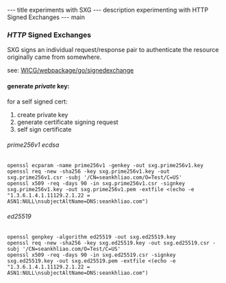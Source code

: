 --- title
experiments with SXG
--- description
experimenting with HTTP Signed Exchanges
--- main

### _HTTP_ Signed Exchanges

SXG signs an individual request/response pair
to authenticate the resource originally came from somewhere.

see: [WICG/webpackage/go/signedexchange](https://github.com/WICG/webpackage/tree/master/go/signedexchange)

#### generate _private_ key:

for a self signed cert:

1. create private key
2. generate certificate signing request
3. self sign certificate

###### prime256v1 ecdsa

```
openssl ecparam -name prime256v1 -genkey -out sxg.prime256v1.key
openssl req -new -sha256 -key sxg.prime256v1.key -out sxg.prime256v1.csr -subj '/CN=seankhliao.com/O=Test/C=US'
openssl x509 -req -days 90 -in sxg.prime256v1.csr -signkey sxg.prime256v1.key -out sxg.prime256v1.pem -extfile <(echo -e "1.3.6.1.4.1.11129.2.1.22 = ASN1:NULL\nsubjectAltName=DNS:seankhliao.com")
```

###### ed25519

```
openssl genpkey -algorithm ed25519 -out sxg.ed25519.key
openssl req -new -sha256 -key sxg.ed25519.key -out sxg.ed25519.csr -subj '/CN=seankhliao.com/O=Test/C=US'
openssl x509 -req -days 90 -in sxg.ed25519.csr -signkey sxg.ed25519.key -out sxg.ed25519.pem -extfile <(echo -e "1.3.6.1.4.1.11129.2.1.22 = ASN1:NULL\nsubjectAltName=DNS:seankhliao.com")
```
